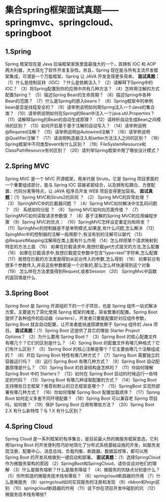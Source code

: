 # 集合spring框架面试真题——springmvc、springcloud、springboot



## **1.Spring**

Spring 框架现在是 Java 后端框架家族里面最强大的一个，其拥有 IOC 和 AOP 两大利器，大大简化了软件开发复杂性。并且，Spring 现在能与所有主流开发框架集成，可谓是一个万能框架，Spring 让 JAVA 开发变得更多简单。
**面试真题：**（1）什么是控制反转（IOC）？什么是依赖注入？
（2）请解释下Spring中的IOC？
（3）将Spring配置到你的应用中共有几种方法？
（4）怎样用注解的方式配置Spring？
（5）描述Spring Bean的生命周期？
（6）描述Spring中各种Bean的范围？
（7）什么是Spring的嵌入beans？
（8）Spring框架中的单例bean是否是线程安全的？
（9）请举例说明如何用Spring注入一个Java的集合类？
（10）请举例说明如何在Spring的Bean中注入一个java.util.Properties？
（11）请解释Spring的Bean的自动生成原理？
（12）请辨析自动生成Bean之间模块的区别？
（13）如何开启基于基于注解的自动写入？
（14）请举例说明@Required注解？
（15）请举例说明@Autowired注解？
（16）请举例说明@Qualifier注解？
（17）请说明构造器注入和setter方法注入之间的区别？
（18）Spring框架中不同类型event有什么区别？
（19）FileSystemResource和ClassPathResource有何区别？
（20）请列举Spring框架中用了哪些设计模式？

## **2.Spring MVC**

Spring MVC 是一个 MVC 开源框架，用来代替 Struts。它是 Spring 项目里面的一个重要组成部分，能与 Spring IOC 容器紧密结合，以及拥有松耦合、方便配置、代码分离等特点，让 JAVA 程序员开发 WEB 项目变得更加容易。
**面试真题：**（1）Spring MVC和Struts2的异同 ？
（2） Spring MVC的异常处理 ？
（3） SpringMVC中的拦截器问题 ？
（4）Spring MVC如何解决中文乱码问题 ？
（5） 系统如何分层 ？
（6） Spring MVC如何向页面传值 ？
（7）SpringMVC如何读取请求参数值 ？
（8）基于注解的Spring MVC的应用编程步骤
（9）Spring MVC的优点：
（10）SpringMVC怎样设定重定向和转发 ？
（11）SpringMvc的控制器是不是单例模式,如果是,有什么问题,怎么解决
（12）SpingMvc中的控制器的注解一般用那个,有没有别的注解可以替代
（13）@RequestMapping注解用在类上面有什么作用
（14）怎么样把某个请求映射到特定的方法上面
（15） 如果在拦截请求中,我想拦截get方式提交的方法,怎么配置
（16） 如果在拦截请求中,我想拦截提交参数中包含”type=test”字符串,怎么配置
（17）我想在拦截的方法里面得到从前台传入的参数,怎么得到
（18） 如果前台有很多个参数传入,并且这些参数都是一个对象的,那么怎么样快速得到这个对象
（19） 怎么样在方法里面得到Request,或者Session
（20） SpringMvc中函数的返回值是什么.

## **3.Spring Boot**

Spring Boot 是 Spring 开源组织下的一个子项目，也是 Spring 组件一站式解决方案，主要是为了简化使用 Spring 框架的难度，简省繁重的配置。Spring Boot提供了各种组件的启动器（starters），开发者只要能配置好对应组件参数，Spring Boot 就会自动配置，让开发者能快速搭建依赖于 Spring 组件的 Java 项目。
**面试真题：**（1）Spring Boot 还提供了其它的哪些 Starter Project Options？
（2）为什么要用 Spring Boot？
（3）Spring Boot 的核心配置文件有哪几个？它们的区别是什么？
（4）Spring Boot 的配置文件有哪几种格式？它们有什么区别？
（5）Spring Boot 的核心注解是哪个？它主要由哪几个注解组成的？
（6）开启 Spring Boot 特性有哪几种方式？
（7）Spring Boot 需要独立的容器运行吗？
（8）运行 Spring Boot 有哪几种方式？
（9）Spring Boot 自动配置原理是什么？
（10）Spring Boot 的目录结构是怎样的？
（11）你如何理解 Spring Boot 中的 Starters？
（12）如何在 Spring Boot 启动的时候运行一些特定的代码？
（13）Spring Boot 有哪几种读取配置的方式？
（14）Spring Boot 支持哪些日志框架？推荐和默认的日志框架是哪个？
（15）SpringBoot 实现热部署有哪几种方式？
（16）你如何理解 Spring Boot 配置加载顺序？
（17）Spring Boot 如何定义多套不同环境配置？
（18）Spring Boot 可以兼容老 Spring 项目吗，如何做？
（19）保护 Spring Boot 应用有哪些方法？
（20）Spring Boot 2.X 有什么新特性？与 1.X 有什么区别？

## **4.Spring Cloud**

Spring Cloud 是一系列框架的有序集合，是目前最火热的微服务框架首选，它利用Spring Boot 的开发便利性巧妙地简化了分布式系统基础设施的开发，如服务发现注册、配置中心、消息总线、负载均衡、断路器、数据监控等，都可以用 Spring Boot 的开发风格做到一键启动和部署。
**面试真题：**（1）选择SpringCloud作为微服务架构的原因
（2）SpringBoot和SpirngCloud，请你谈谈对他们的理解
（3）什么是服务熔断？什么是服务降级？
（4）微服务的优缺点分别是什么？
（5）你所知道的微服务技术栈有哪些？
（6）springcloud断路器的作用
（7）什么是微服务
（8）springcloud如何实现服务的注册和发现
（9）ribbon和feign区别
（10）springcloud断路器的作用
（11）说下你在项目开发中碰到的坑
（12）微服务技术栈有哪些?